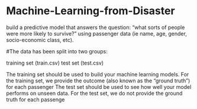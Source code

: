 # Machine-Learning-from-Disaster
build a predictive model that answers the question: “what sorts of people were more likely to survive?” using passenger data (ie name, age, gender, socio-economic class, etc).

#The data has been split into two groups:

training set (train.csv)
test set (test.csv)

The training set should be used to build your machine learning models. For the training set, we provide the outcome (also known as the “ground truth”) for each passenger
The test set should be used to see how well your model performs on unseen data. For the test set, we do not provide the ground truth for each passenge
